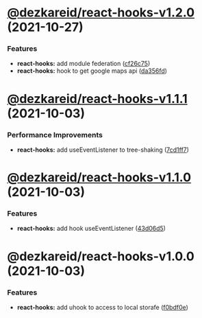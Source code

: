 # [@dezkareid/react-hooks-v1.2.0](https://github.com/dezkareid/dezkareid/compare/react-hooks-1.1.1...react-hooks-1.2.0) (2021-10-27)


### Features

* **react-hooks:** add module federation ([cf26c75](https://github.com/dezkareid/dezkareid/commit/cf26c758b719bd3df39563f24fe0df16d4e9092d))
* **react-hooks:** hook to get google maps api ([da356fd](https://github.com/dezkareid/dezkareid/commit/da356fd22c714cf4206da6eb09fdca71e192d2fc))

# [@dezkareid/react-hooks-v1.1.1](https://github.com/dezkareid/dezkareid/compare/react-hooks-1.1.0...react-hooks-1.1.1) (2021-10-03)


### Performance Improvements

* **react-hooks:** add useEventListener to tree-shaking ([7cd1ff7](https://github.com/dezkareid/dezkareid/commit/7cd1ff7bdc4472427d4cfd01f331190d5146fe13))

# [@dezkareid/react-hooks-v1.1.0](https://github.com/dezkareid/dezkareid/compare/react-hooks-1.0.0...react-hooks-1.1.0) (2021-10-03)


### Features

* **react-hooks:** add hook useEventListener ([43d06d5](https://github.com/dezkareid/dezkareid/commit/43d06d56e10d8147fc32ad3c643f4424eeb7ce4d))

# @dezkareid/react-hooks-v1.0.0 (2021-10-03)


### Features

* **react-hooks:** add uhook to access to local storafe ([f0bdf0e](https://github.com/dezkareid/dezkareid/commit/f0bdf0eb56bf7bbcb4bc366df2350baacc30adfa))
